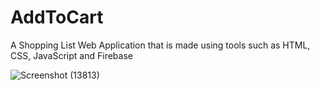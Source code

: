 # AddToCart
A Shopping List Web Application that is made using tools such as HTML, CSS, JavaScript and Firebase

![Screenshot (13813)](https://github.com/1simransaini/AddToCart/assets/91106038/10efae13-af7d-4348-a823-aa74e9e53289)
